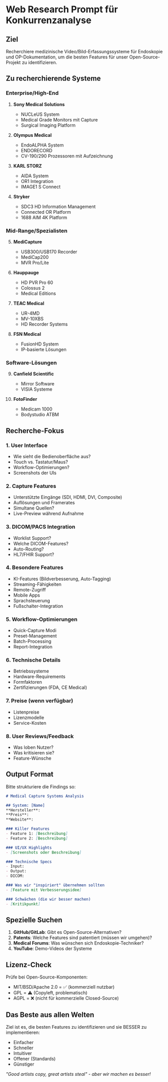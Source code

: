 # Web Research Prompt für Konkurrenzanalyse

## Ziel
Recherchiere medizinische Video/Bild-Erfassungssysteme für Endoskopie und OP-Dokumentation, um die besten Features für unser Open-Source-Projekt zu identifizieren.

## Zu recherchierende Systeme

### Enterprise/High-End
1. **Sony Medical Solutions**
   - NUCLeUS System
   - Medical Grade Monitors mit Capture
   - Surgical Imaging Platform

2. **Olympus Medical**
   - EndoALPHA System
   - ENDORECORD
   - CV-190/290 Prozessoren mit Aufzeichnung

3. **KARL STORZ**
   - AIDA System
   - OR1 Integration
   - IMAGE1 S Connect

4. **Stryker**
   - SDC3 HD Information Management
   - Connected OR Platform
   - 1688 AIM 4K Platform

### Mid-Range/Spezialisten
5. **MediCapture**
   - USB300/USB170 Recorder
   - MediCap200
   - MVR Pro/Lite

6. **Hauppauge**
   - HD PVR Pro 60
   - Colossus 2
   - Medical Editions

7. **TEAC Medical**
   - UR-4MD
   - MV-10XBS
   - HD Recorder Systems

8. **FSN Medical**
   - FusionHD System
   - IP-basierte Lösungen

### Software-Lösungen
9. **Canfield Scientific**
   - Mirror Software
   - VISIA Systeme

10. **FotoFinder**
    - Medicam 1000
    - Bodystudio ATBM

## Recherche-Fokus

### 1. User Interface
- Wie sieht die Bedienoberfläche aus?
- Touch vs. Tastatur/Maus?
- Workflow-Optimierungen?
- Screenshots der UIs

### 2. Capture Features
- Unterstützte Eingänge (SDI, HDMI, DVI, Composite)
- Auflösungen und Framerates
- Simultane Quellen?
- Live-Preview während Aufnahme

### 3. DICOM/PACS Integration
- Worklist Support?
- Welche DICOM-Features?
- Auto-Routing?
- HL7/FHIR Support?

### 4. Besondere Features
- KI-Features (Bildverbesserung, Auto-Tagging)
- Streaming-Fähigkeiten
- Remote-Zugriff
- Mobile Apps
- Sprachsteuerung
- Fußschalter-Integration

### 5. Workflow-Optimierungen
- Quick-Capture Modi
- Preset-Management
- Batch-Processing
- Report-Integration

### 6. Technische Details
- Betriebssysteme
- Hardware-Requirements
- Formfaktoren
- Zertifizierungen (FDA, CE Medical)

### 7. Preise (wenn verfügbar)
- Listenpreise
- Lizenzmodelle
- Service-Kosten

### 8. User Reviews/Feedback
- Was loben Nutzer?
- Was kritisieren sie?
- Feature-Wünsche

## Output Format

Bitte strukturiere die Findings so:

```markdown
# Medical Capture Systems Analysis

## System: [Name]
**Hersteller**: 
**Preis**: 
**Website**: 

### Killer Features
- Feature 1: [Beschreibung]
- Feature 2: [Beschreibung]

### UI/UX Highlights
- [Screenshots oder Beschreibung]

### Technische Specs
- Input: 
- Output: 
- DICOM: 

### Was wir "inspiriert" übernehmen sollten
- [Feature mit Verbesserungsidee]

### Schwächen (die wir besser machen)
- [Kritikpunkt]
```

## Spezielle Suchen

1. **GitHub/GitLab**: Gibt es Open-Source-Alternativen?
2. **Patents**: Welche Features sind patentiert (müssen wir umgehen)?
3. **Medical Forums**: Was wünschen sich Endoskopie-Techniker?
4. **YouTube**: Demo-Videos der Systeme

## Lizenz-Check
Prüfe bei Open-Source-Komponenten:
- MIT/BSD/Apache 2.0 = ✅ (kommerziell nutzbar)
- GPL = ⚠️ (Copyleft, problematisch)
- AGPL = ❌ (nicht für kommerzielle Closed-Source)

## Das Beste aus allen Welten
Ziel ist es, die besten Features zu identifizieren und sie BESSER zu implementieren:
- Einfacher
- Schneller  
- Intuitiver
- Offener (Standards)
- Günstiger

*"Good artists copy, great artists steal" - aber wir machen es besser!*